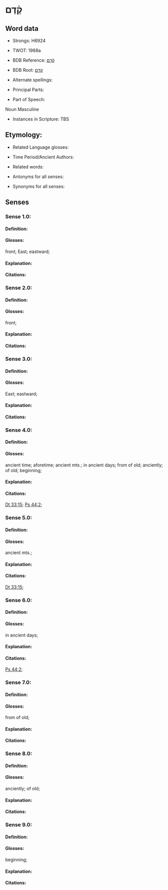 # קֶ֫דֶם

<!-- Status: S2="NeedsEdits" -->
<!-- Lexica used for edits:   -->

## Word data

* Strongs: H6924

* TWOT: 1988a

* BDB Reference: [קֶ֫דֶם](rc://en/bdb/dict/s.al.ab)

* BDB Root: [קדם](rc://en/bdb/dict/s.al.aa)

* Alternate spellings:

* Principal Parts:

* Part of Speech:

Noun Masculine 

* Instances in Scripture: TBS

## Etymology:

* Related Language glosses:

* Time Period/Ancient Authors:

* Related words:

* Antonyms for all senses:

* Synonyms for all senses:

## Senses

### Sense 1.0:

#### Definition:

#### Glosses:

front; East; eastward; 

#### Explanation:

#### Citations:



### Sense 2.0:

#### Definition:

#### Glosses:

front; 

#### Explanation:

#### Citations:



### Sense 3.0:

#### Definition:

#### Glosses:

East; eastward; 

#### Explanation:

#### Citations:



### Sense 4.0:

#### Definition:

#### Glosses:

ancient time; aforetime; ancient mts.; in ancient days; from of old; anciently; of old; beginning; 

#### Explanation:

#### Citations:

[Dt 33:15](rc://he/uhb/book/deu/33/15); [Ps 44:2](rc://he/uhb/book/psa/44/2); 

### Sense 5.0:

#### Definition:

#### Glosses:

ancient mts.; 

#### Explanation:

#### Citations:

[Dt 33:15](rc://he/uhb/book/deu/33/15); 

### Sense 6.0:

#### Definition:

#### Glosses:

in ancient days; 

#### Explanation:

#### Citations:

[Ps 44:2](rc://he/uhb/book/psa/44/2); 

### Sense 7.0:

#### Definition:

#### Glosses:

from of old; 

#### Explanation:

#### Citations:



### Sense 8.0:

#### Definition:

#### Glosses:

anciently; of old; 

#### Explanation:

#### Citations:



### Sense 9.0:

#### Definition:

#### Glosses:

beginning; 

#### Explanation:

#### Citations:



